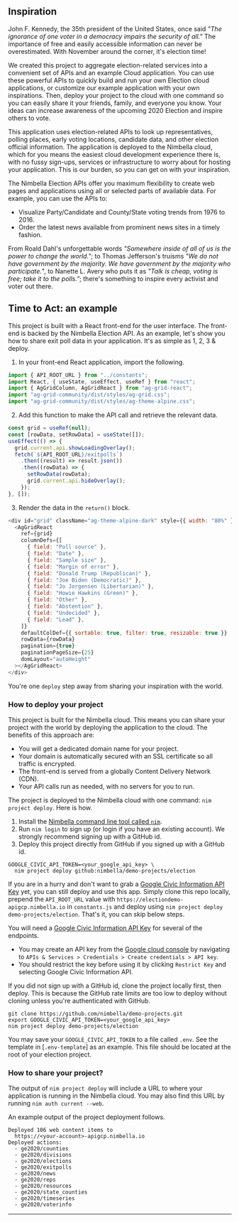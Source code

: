 ## Inspiration

John F. Kennedy, the 35th president of the United States, once said _"The ignorance of one voter in a democracy impairs the security of all."_ The importance of free and easily accessible information can never be overestimated. With November around the corner, it's election time!

We created this project to aggregate election-related services into a convenient set of APIs and an example Cloud application. You can use these powerful APIs to quickly build and run your own Election cloud applications, or customize our example application with your own inspirations. Then, deploy your project to the cloud with one command so you can easily share it your friends, family, and everyone you know. Your ideas can increase awareness of the upcoming 2020 Election and inspire others to vote.

This application uses election-related APIs to look up representatives, polling places, early voting locations, candidate data, and other election official information. The application is deployed to the Nimbella cloud, which for you means the easiest cloud development experience there is, with no fussy sign-ups, services or infrastructure to worry about for hosting your application. This is our burden, so you can get on with your inspiration.

The Nimbella Election APIs offer you maximum flexibility to create web pages and applications using all or selected parts of available data.
For example, you can use the APIs to:
- Visualize Party/Candidate and County/State voting trends from 1976 to 2016.
- Order the latest news available from prominent news sites in a timely fashion.

From Roald Dahl's unforgettable words _"Somewhere inside of all of us is the power to change the world."_; to Thomas Jefferson's truisms _"We do not have government by the majority. We have government by the majority who participate._", to Nanette L. Avery who puts it as _"Talk is cheap, voting is free; take it to the polls."_; there's something to inspire every activist and voter out there.

## Time to Act: an example

This project is built with a React front-end for the user interface. The front-end is backed by the Nimbella Election API.
As an example, let's show you how to share exit poll data in your application. It's as simple as 1, 2, 3 & deploy.

1. In your front-end React application, import the following.
```js
import { API_ROOT_URL } from "../constants";
import React, { useState, useEffect, useRef } from "react";
import { AgGridColumn, AgGridReact } from "ag-grid-react";
import "ag-grid-community/dist/styles/ag-grid.css";
import "ag-grid-community/dist/styles/ag-theme-alpine.css";
```

2. Add this function to make the API call and retrieve the relevant data.
```js
const grid = useRef(null);
const [rowData, setRowData] = useState([]);
useEffect(() => {
  grid.current.api.showLoadingOverlay();
  fetch(`${API_ROOT_URL}/exitpolls`)
    .then((result) => result.json())
    .then((rowData) => {
      setRowData(rowData);
      grid.current.api.hideOverlay();
    });
}, []);
```

3. Render the data in the `return()` block.
```js
<div id="grid" className="ag-theme-alpine-dark" style={{ width: "80%" }}>
  <AgGridReact
    ref={grid}
    columnDefs={[
      { field: "Poll source" },
      { field: "Date" },
      { field: "Sample size" },
      { field: "Margin of error" },
      { field: "Donald Trump (Republican)" },
      { field: "Joe Biden (Democratic)" },
      { field: "Jo Jorgensen (Libertarian)" },
      { field: "Howie Hawkins (Green)" },
      { field: "Other" },
      { field: "Abstention" },
      { field: "Undecided" },
      { field: "Lead" },
    ]}
    defaultColDef={{ sortable: true, filter: true, resizable: true }}
    rowData={rowData}
    pagination={true}
    paginationPageSize={25}
    domLayout="autoHeight"
  ></AgGridReact>
</div>
```

You're one `deploy` step away from sharing your inspiration with the world.

### How to deploy your project

This project is built for the Nimbella cloud. This means you can share your project with the world by deploying the application
to the cloud. The benefits of this approach are:
- You will get a dedicated domain name for your project.
- Your domain is automatically secured with an SSL certificate so all traffic is encrypted.
- The front-end is served from a globally Content Delivery Network (CDN).
- Your API calls run as needed, with no servers for you to run.

The project is deployed to the Nimbella cloud with one command: `nim project deploy`. Here is how.

1. Install the [Nimbella command line tool called `nim`](https://nimbella.io/downloads/nim/nim.html#install-the-nimbella-command-line-tool-nim).
2. Run `nim login` to sign up (or login if you have an existing account). We strongly recommend signing up with a GitHub id.
3. Deploy this project directly from GitHub if you signed up with a GitHub id.

```
GOOGLE_CIVIC_API_TOKEN=<your_google_api_key> \
  nim project deploy github:nimbella/demo-projects/election
```

If you are in a hurry and don't want to grab a [Google Civic Information API Key](https://developers.google.com/civic-information) yet, you can still deploy and use this app.
Simply clone this repo locally, prepend the `API_ROOT_URL` value with `https://electiondemo-apigcp.nimbella.io` in `constants.js` and deploy using `nim project deploy demo-projects/election`. That's it, you can skip below steps.


You will need a [Google Civic Information API Key](https://developers.google.com/civic-information) for several of the endpoints.
- You may create an API key from the [Google cloud console](https://console.cloud.google.com/) by navigating to
`APIs & Services > Credentials > Create credentials > API key`.
- You should restrict the key before using it by clicking `Restrict Key` and selecting Google Civic Information API.


If you did not sign up with a GitHub id, clone the project locally first, then deploy. This is because the GitHub rate limits are
too low to deploy without cloning unless you're authenticated with GitHub.

```
git clone https://github.com/nimbella/demo-projects.git
export GOOGLE_CIVIC_API_TOKEN=<your_google_api_key>
nim project deploy demo-projects/election
```

You may save your `GOOGLE_CIVIC_API_TOKEN` to a file called `.env`. See the template in [`.env-template`] as an example.
This file should be located at the root of your election project.


### How to share your project?

The output of `nim project deploy` will include a URL to where your application is running in the Nimbella cloud.
You may also find this URL by running `nim auth current --web`.

An example output of the project deployment follows.
```
Deployed 106 web content items to
  https://<your-account>-apigcp.nimbella.io
Deployed actions:
  - ge2020/counties
  - ge2020/divisions
  - ge2020/elections
  - ge2020/exitpolls
  - ge2020/news
  - ge2020/reps
  - ge2020/resources
  - ge2020/state_counties
  - ge2020/timeseries
  - ge2020/voterinfo
```

---
